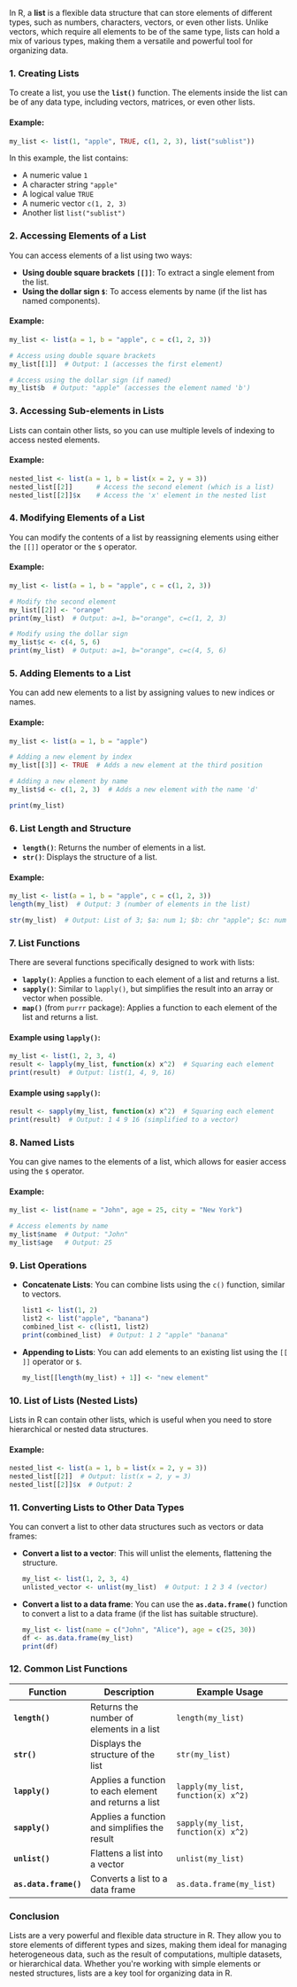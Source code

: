 In R, a **list** is a flexible data structure that can store elements of different types, such as numbers, characters, vectors, or even other lists. Unlike vectors, which require all elements to be of the same type, lists can hold a mix of various types, making them a versatile and powerful tool for organizing data.

### 1. **Creating Lists**

To create a list, you use the **`list()`** function. The elements inside the list can be of any data type, including vectors, matrices, or even other lists.

#### Example:
```r
my_list <- list(1, "apple", TRUE, c(1, 2, 3), list("sublist"))
```

In this example, the list contains:
- A numeric value `1`
- A character string `"apple"`
- A logical value `TRUE`
- A numeric vector `c(1, 2, 3)`
- Another list `list("sublist")`

### 2. **Accessing Elements of a List**

You can access elements of a list using two ways:

- **Using double square brackets `[[]]`**: To extract a single element from the list.
- **Using the dollar sign `$`**: To access elements by name (if the list has named components).

#### Example:
```r
my_list <- list(a = 1, b = "apple", c = c(1, 2, 3))

# Access using double square brackets
my_list[[1]]  # Output: 1 (accesses the first element)

# Access using the dollar sign (if named)
my_list$b  # Output: "apple" (accesses the element named 'b')
```

### 3. **Accessing Sub-elements in Lists**

Lists can contain other lists, so you can use multiple levels of indexing to access nested elements.

#### Example:
```r
nested_list <- list(a = 1, b = list(x = 2, y = 3))
nested_list[[2]]      # Access the second element (which is a list)
nested_list[[2]]$x    # Access the 'x' element in the nested list
```

### 4. **Modifying Elements of a List**

You can modify the contents of a list by reassigning elements using either the `[[]]` operator or the `$` operator.

#### Example:
```r
my_list <- list(a = 1, b = "apple", c = c(1, 2, 3))

# Modify the second element
my_list[[2]] <- "orange"
print(my_list)  # Output: a=1, b="orange", c=c(1, 2, 3)

# Modify using the dollar sign
my_list$c <- c(4, 5, 6)
print(my_list)  # Output: a=1, b="orange", c=c(4, 5, 6)
```

### 5. **Adding Elements to a List**

You can add new elements to a list by assigning values to new indices or names.

#### Example:
```r
my_list <- list(a = 1, b = "apple")

# Adding a new element by index
my_list[[3]] <- TRUE  # Adds a new element at the third position

# Adding a new element by name
my_list$d <- c(1, 2, 3)  # Adds a new element with the name 'd'

print(my_list)
```

### 6. **List Length and Structure**

- **`length()`**: Returns the number of elements in a list.
- **`str()`**: Displays the structure of a list.

#### Example:
```r
my_list <- list(a = 1, b = "apple", c = c(1, 2, 3))
length(my_list)  # Output: 3 (number of elements in the list)

str(my_list)  # Output: List of 3; $a: num 1; $b: chr "apple"; $c: num [1:3] 1 2 3
```

### 7. **List Functions**

There are several functions specifically designed to work with lists:

- **`lapply()`**: Applies a function to each element of a list and returns a list.
- **`sapply()`**: Similar to `lapply()`, but simplifies the result into an array or vector when possible.
- **`map()`** (from `purrr` package): Applies a function to each element of the list and returns a list.
  
#### Example using `lapply()`:
```r
my_list <- list(1, 2, 3, 4)
result <- lapply(my_list, function(x) x^2)  # Squaring each element
print(result)  # Output: list(1, 4, 9, 16)
```

#### Example using `sapply()`:
```r
result <- sapply(my_list, function(x) x^2)  # Squaring each element
print(result)  # Output: 1 4 9 16 (simplified to a vector)
```

### 8. **Named Lists**

You can give names to the elements of a list, which allows for easier access using the `$` operator.

#### Example:
```r
my_list <- list(name = "John", age = 25, city = "New York")

# Access elements by name
my_list$name  # Output: "John"
my_list$age   # Output: 25
```

### 9. **List Operations**

- **Concatenate Lists**: You can combine lists using the `c()` function, similar to vectors.
  
  ```r
  list1 <- list(1, 2)
  list2 <- list("apple", "banana")
  combined_list <- c(list1, list2)
  print(combined_list)  # Output: 1 2 "apple" "banana"
  ```

- **Appending to Lists**: You can add elements to an existing list using the `[[ ]]` operator or `$`.
  
  ```r
  my_list[[length(my_list) + 1]] <- "new element"
  ```

### 10. **List of Lists (Nested Lists)**

Lists in R can contain other lists, which is useful when you need to store hierarchical or nested data structures.

#### Example:
```r
nested_list <- list(a = 1, b = list(x = 2, y = 3))
nested_list[[2]]  # Output: list(x = 2, y = 3)
nested_list[[2]]$x  # Output: 2
```

### 11. **Converting Lists to Other Data Types**

You can convert a list to other data structures such as vectors or data frames:

- **Convert a list to a vector**: This will unlist the elements, flattening the structure.
  
  ```r
  my_list <- list(1, 2, 3, 4)
  unlisted_vector <- unlist(my_list)  # Output: 1 2 3 4 (vector)
  ```

- **Convert a list to a data frame**: You can use the **`as.data.frame()`** function to convert a list to a data frame (if the list has suitable structure).
  
  ```r
  my_list <- list(name = c("John", "Alice"), age = c(25, 30))
  df <- as.data.frame(my_list)
  print(df)
  ```

### 12. **Common List Functions**

| Function           | Description                                          | Example Usage                                    |
|--------------------|------------------------------------------------------|--------------------------------------------------|
| **`length()`**      | Returns the number of elements in a list             | `length(my_list)`                                |
| **`str()`**         | Displays the structure of the list                   | `str(my_list)`                                   |
| **`lapply()`**      | Applies a function to each element and returns a list | `lapply(my_list, function(x) x^2)`               |
| **`sapply()`**      | Applies a function and simplifies the result         | `sapply(my_list, function(x) x^2)`               |
| **`unlist()`**      | Flattens a list into a vector                        | `unlist(my_list)`                                |
| **`as.data.frame()`** | Converts a list to a data frame                    | `as.data.frame(my_list)`                         |

### Conclusion

Lists are a very powerful and flexible data structure in R. They allow you to store elements of different types and sizes, making them ideal for managing heterogeneous data, such as the result of computations, multiple datasets, or hierarchical data. Whether you're working with simple elements or nested structures, lists are a key tool for organizing data in R.

